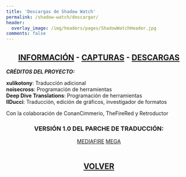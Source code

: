 ```yaml
---
title: 'Descargas de Shadow Watch'
permalink: /shadow-watch/descargar/
header:
  overlay_image: /img/headers/pages/ShadowWatchHeader.jpg
comments: false
---
```

<h2 style="text-align: center;"><strong><a href="/shadow-watch/informacion/">INFORMACIÓN</a> - <a href="/shadow-watch/capturas/">CAPTURAS</a> - <a href="/shadow-watch/descargar/">DESCARGAS</a></strong></h2>

_**CRÉDITOS DEL PROYECTO:**_

**xulikotony**: Traducción adicional  
**noisecross**: Programación de herramientas  
**Deep Dive Translations**: Programación de herramientas  
**IlDucci**: Traducción, edición de gráficos, investigador de formatos

Con la colaboración de ConanCimmerio, TheFireRed y Retroductor

<h3 style="text-align: center;">VERSIÓN 1.0 DEL PARCHE DE TRADUCCIÓN:</h3>

<center>
<a href="http://www.mediafire.com/file/tk5rdajcass7b3w/ShadowWatchEspanol10.7z" class="btn btn--primary btn--x-large" target="_blank">MEDIAFIRE</a> <a href="https://mega.nz/#!VVVC2SZZ!LIN9bi27glVoBdY7uUhX17wo8uWMQbrD8posZrtTioY" class="btn btn--primary btn--x-large" target="_blank">MEGA</a>
</center><br>

<h2 style="text-align: center;"><strong><a href="/shadow-watch/">VOLVER</a></strong></h2>

